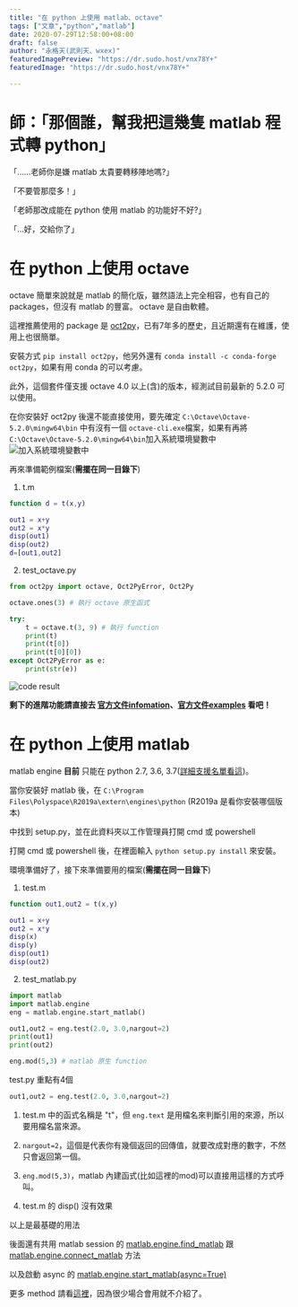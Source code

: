 ```yaml
---
title: "在 python 上使用 matlab、octave"
tags: ["文章","python","matlab"]
date: 2020-07-29T12:58:00+08:00
draft: false
author: "永格天(武則天、wxex)"
featuredImagePreview: "https://dr.sudo.host/vnx78Y+"
featuredImage: "https://dr.sudo.host/vnx78Y+"

---
```

<!-- 「」 -->
# 師：「那個誰，幫我把這幾隻 matlab 程式轉 python」
「......老師你是嫌 matlab 太貴要轉移陣地嗎?」     

「不要管那麼多！」     

「老師那改成能在 python 使用 matlab 的功能好不好?」     

「...好，交給你了」     



# 在 python 上使用 octave

octave 簡單來說就是 matlab 的簡化版，雖然語法上完全相容，也有自己的 packages，但沒有 matlab 的豐富。 octave 是自由軟體。     


這裡推薦使用的 package 是 [oct2py](https://github.com/blink1073/oct2py)，已有7年多的歷史，且近期還有在維護，使用上也很簡單。     

安裝方式 ```pip install oct2py```，他另外還有 ```conda install -c conda-forge oct2py```，如果有用 conda 的可以考慮。     

此外，這個套件僅支援 octave 4.0 以上(含)的版本，經測試目前最新的 5.2.0 可以使用。     


在你安裝好 oct2py 後還不能直接使用，要先確定 ```C:\Octave\Octave-5.2.0\mingw64\bin``` 中有沒有一個 ```octave-cli.exe```檔案，如果有再將```C:\Octave\Octave-5.2.0\mingw64\bin```加入系統環境變數中     
![加入系統環境變數中](https://dr.sudo.host/v8LBvD+)


再來準備範例檔案(**需擺在同一目錄下**)    

1. t.m
```matlab
function d = t(x,y)

out1 = x+y
out2 = x*y
disp(out1)
disp(out2)
d=[out1,out2]

```

2. test_octave.py
```python
from oct2py import octave, Oct2PyError, Oct2Py

octave.ones(3) # 執行 octave 原生函式

try:
    t = octave.t(3, 9) # 執行 function
    print(t)
    print(t[0])
    print(t[0][0])
except Oct2PyError as e:
    print(str(e))
```

![code result](https://dr.sudo.host/pXsCbX+)

**剩下的進階功能請直接去 [官方文件infomation](https://oct2py.readthedocs.io/en/latest/source/info.html)、[官方文件examples](https://oct2py.readthedocs.io/en/latest/source/examples.html) 看吧！**


# 在 python 上使用 matlab

matlab engine **目前** 只能在 python 2.7, 3.6, 3.7([詳細支援名單看這](https://www.mathworks.com/help/matlab/matlab-engine-for-python.html))。    

當你安裝好 matlab 後，在 ```C:\Program Files\Polyspace\R2019a\extern\engines\python``` (R2019a 是看你安裝哪個版本)

中找到 setup.py，並在此資料夾以工作管理員打開 cmd 或 powershell    

打開 cmd 或 powershell 後，在裡面輸入 ```python setup.py install``` 來安裝。    

環境準備好了，接下來準備要用的檔案(**需擺在同一目錄下**)    

1. test.m
```matlab
function out1,out2 = t(x,y)

out1 = x+y
out2 = x*y
disp(x)
disp(y)
disp(out1)
disp(out2)
```

2. test_matlab.py
```python
import matlab
import matlab.engine
eng = matlab.engine.start_matlab()

out1,out2 = eng.test(2.0, 3.0,nargout=2)
print(out1)
print(out2)

eng.mod(5,3) # matlab 原生 function
```

test.py 重點有4個    

```python
out1,out2 = eng.test(2.0, 3.0,nargout=2)
```
1. test.m 中的函式名稱是 "t"，但 ```eng.text``` 是用檔名來判斷引用的來源，所以要用檔名當來源。    

2. ```nargout=2```，這個是代表你有幾個返回的回傳值，就要改成對應的數字，不然只會返回第一個。

3. ```eng.mod(5,3)```，matlab 內建函式(比如這裡的mod)可以直接用這樣的方式呼叫。

4. test.m 的 disp() 沒有效果

以上是最基礎的用法     

後面還有共用 matlab session 的 [matlab.engine.find_matlab](https://www.mathworks.com/help/matlab/apiref/matlab.engine.find_matlab.html) 跟 [matlab.engine.connect_matlab](https://www.mathworks.com/help/matlab/apiref/matlab.engine.connect_matlab.html) 方法     

以及啟動 async 的 [matlab.engine.start_matlab(async=True)](https://www.mathworks.com/help/matlab/apiref/matlab.engine.start_matlab.html#buj7y8n-async)     

更多 method 請看[這裡](https://www.mathworks.com/help/matlab/referencelist.html?type=function&category=matlab-engine-for-python&s_tid=CRUX_gn_function_matlab-engine-for-python)，因為很少場合會用就不介紹了。     






<!--  -->
